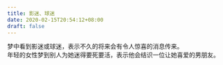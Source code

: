 ```yaml
---
title: 影迷、球迷
date: 2020-02-15T20:54:12+08:00
draft: false
---
```


梦中看到影迷或球迷，表示不久的将来会有令人惊喜的消息传来。<br>
年轻的女性梦到别人为她迷得要死要活，表示他会结识一位让她喜爱的男朋友。<br>
